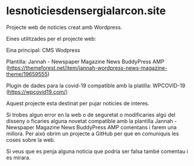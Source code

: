 # lesnoticiesdensergialarcon.site

Projecte web de noticies creat amb Wordpress.

Eines utilitzades per el projecte web:

Eina principal: CMS Wodpress

Plantilla: Jannah - Newspaper Magazine News BuddyPress AMP (https://themeforest.net/item/jannah-wordpress-news-magazine-theme/19659555)

Plugin de dades para la covid-19 compatible amb la platilla: WPCOVID-19 (https://wpcovid19.com/)

Aquest projecte esta destinat per pujar noticies de interes.

Si trobes algun error en la web o de seguretat o modificaries algú del disseny o ficaries alguna novetat compatible amb la plantilla Jannah - Newspaper Magazine News BuddyPress AMP comentans i farem una millora. Per això obrim un projecte a GitHub per que en comuniquis les coses sobre la web.

Si veus que es penja alguna noticia que podria ser falsa també comentau i es mirara. 
